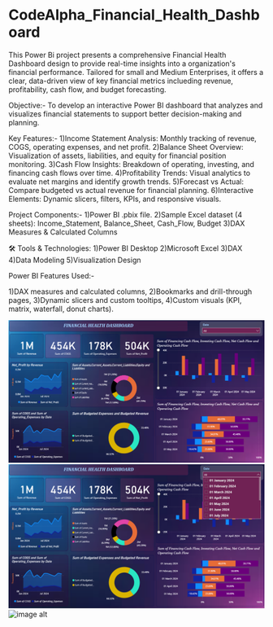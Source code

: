 # CodeAlpha_Financial_Health_Dashboard
This Power Bi project presents a comprehensive Financial Health Dashboard design to provide real-time insights into a organization's financial performance. Tailored for small and Medium Enterprises, it offers a clear, data-driven view of key financial metrics inclueding revenue, profitability, cash flow, and budget forecasting.

Objective:-
To develop an interactive Power BI dashboard that analyzes and visualizes financial statements to support better decision-making and planning.

Key Features:-
1)Income Statement Analysis: Monthly tracking of revenue, COGS, operating expenses, and net profit.
2)Balance Sheet Overview: Visualization of assets, liabilities, and equity for financial position monitoring.
3)Cash Flow Insights: Breakdown of operating, investing, and financing cash flows over time.
4)Profitability Trends: Visual analytics to evaluate net margins and identify growth trends.
5)Forecast vs Actual: Compare budgeted vs actual revenue for financial planning.
6)Interactive Elements: Dynamic slicers, filters, KPIs, and responsive visuals.

Project Components:-
1)Power BI .pbix file.
2)Sample Excel dataset (4 sheets): Income_Statement, Balance_Sheet, Cash_Flow, Budget
3)DAX Measures & Calculated Columns

🛠️ Tools & Technologies:
1)Power BI Desktop
2)Microsoft Excel
3)DAX
4)Data Modeling
5)Visualization Design

Power BI Features Used:-

1)DAX measures and calculated columns,
2)Bookmarks and drill-through pages,
3)Dynamic slicers and custom tooltips,
4)Custom visuals (KPI, matrix, waterfall, donut charts).

![image alt](https://github.com/Gaurabhsaha/CodeAlpha_Financial_Health_Dashboard/blob/a42ae13dd2ea18422418d3dcfc1184458928c859/Screenshot%20(27).png)
![image alt](https://github.com/Gaurabhsaha/CodeAlpha_Financial_Health_Dashboard/blob/ab1a284af36c89db27b222642bc1d4e19eb1b9dd/Screenshot%20(26).png)
![image alt]()
